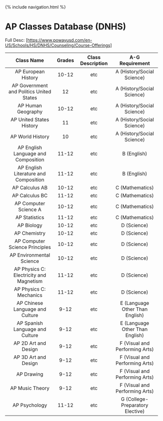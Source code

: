 {% include navigation.html %}

# AP Classes Database (DNHS)

Full Desc: [https://www.powayusd.com/en-US/Schools/HS/DNHS/Counseling/Course-Offerings]

| Class Name | Grades | Class Description | A-G Requirement |
| :---: | :---: | :---: | :---: |
| AP European History | 10-12 | etc | A (History/Social Science) |
| AP Government and Politics United States | 12 | etc | A (History/Social Science) |
| AP Human Geography | 10-12 | etc | A (History/Social Science) |
| AP United States History | 11 | etc | A (History/Social Science) |
| AP World History | 10 | etc | A (History/Social Science) |
| AP English Language and Composition | 11-12 | etc | B (English) |
| AP English Literature and Composition | 11-12 | etc | B (English) |
| AP Calculus AB | 10-12 | etc | C (Mathematics) |
| AP Calculus BC | 11-12 | etc | C (Mathematics) |
| AP Computer Science A | 10-12 | etc | C (Mathematics) |
| AP Statistics | 11-12 | etc | C (Mathematics) |
| AP Biology | 10-12 | etc | D (Science) |
| AP Chemistry | 10-12 | etc | D (Science) |
| AP Computer Science Principles | 10-12 | etc | D (Science) |
| AP Environmental Science | 10-12 | etc | D (Science) |
| AP Physics C: Electricity and Magnetism | 11-12 | etc | D (Science) |
| AP Physics C: Mechanics | 11-12 | etc | D (Science) |
| AP Chinese Language and Culture | 9-12 | etc | E (Language Other Than English) |
| AP Spanish Language and Culture | 9-12 | etc | E (Language Other Than English) |
| AP 2D Art and Design | 9-12 | etc | F (Visual and Performing Arts) |
| AP 3D Art and Design | 9-12 | etc | F (Visual and Performing Arts) |
| AP Drawing | 9-12 | etc | F (Visual and Performing Arts) |
| AP Music Theory | 9-12 | etc | F (Visual and Performing Arts) |
| AP Psychology | 11-12 | etc | G (College-Preparatory Elective) |